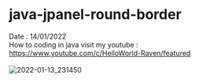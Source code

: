 # java-jpanel-round-border
Date : 14/01/2022<br/>
How to coding in java
visit my youtube : https://www.youtube.com/c/HelloWorld-Raven/featured
<br/><br/>
![2022-01-13_231450](https://user-images.githubusercontent.com/58245926/149530056-dcb49514-56be-4ae5-836d-5a0cd3670277.png)
